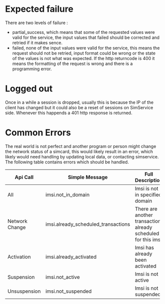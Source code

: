 # Expected failure 
There are two levels of failure : 
  * partial_success, which means that some of the requested values were valid for the service, the input values that failed should be corrected and retried if it makes sence.
  * failed, none of the input values were valid for the service, this means the request should not be retried, input format could be wrong or the state of the values is not what was expected. If the http returncode is 400 it means the formatting of the request is wrong and there is a programming error.

# Logged out
Once in a while a session is dropped, usually this is because the IP of the client has changed but it could also be a reset of sessions on SimService side. Whenever this happends a 401 http response is returned. 

# Common Errors
The real world is not perfect and another program or person might change the network status of a simcard, this would likely result in an error, which likely would need handling by updating local data, or contacting simservice.
The following table contains errors which should be handled.

Api Call | Simple Message   |    Full Description       
--------- | ---------------- | -------------------------
All | imsi.not_in_domain | Imsi is not in specified domain
Network Change | imsi.already_scheduled_transactions | There are another transaction already scheduled for this imsi
Activation | imsi.already_activated | Imsi has already been activated
Suspension  |  imsi.not_active | Imsi is not active
Unsuspension | imsi.not_suspended | Imsi is not suspended
